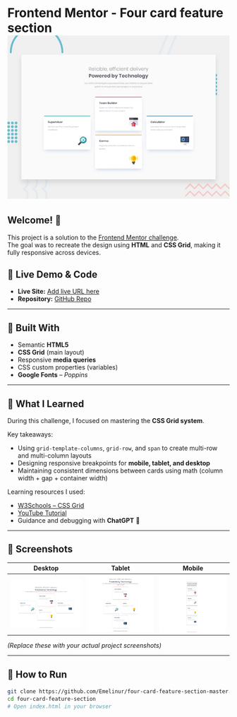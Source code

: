 # Frontend Mentor - Four card feature section ![Design preview for the Four card feature section coding challenge](./design/desktop-preview.jpg) 

## Welcome! 👋 
This project is a solution to the [Frontend Mentor challenge](https://www.frontendmentor.io/challenges/four-card-feature-section-weK1eFYK).  
The goal was to recreate the design using **HTML** and **CSS Grid**, making it fully responsive across devices.

## 🚀 Live Demo & Code

- **Live Site:** [Add live URL here](https://emelinur.github.io/four-card-feature-section-master/)
- **Repository:** [GitHub Repo](https://github.com/Emelinur/four-card-feature-section-master)

---

## 🧰 Built With

- Semantic **HTML5**
- **CSS Grid** (main layout)
- Responsive **media queries**
- CSS custom properties (variables)
- **Google Fonts** – _Poppins_

---

## 🧠 What I Learned

During this challenge, I focused on mastering the **CSS Grid system**.

Key takeaways:

- Using `grid-template-columns`, `grid-row`, and `span` to create multi-row and multi-column layouts
- Designing responsive breakpoints for **mobile, tablet, and desktop**
- Maintaining consistent dimensions between cards using math (column width + gap + container width)

Learning resources I used:

- [W3Schools – CSS Grid](https://www.w3schools.com/css/css_grid.asp)
- [YouTube Tutorial](https://youtu.be/T01NU_rxjgY?si=Lhxq4U7IML59N4zy)
- Guidance and debugging with **ChatGPT** 💬

---

## 📸 Screenshots

| Desktop                          | Tablet                         | Mobile               |
| -------------------------------- | ------------------------------ | -------------------- |
| ![Desktop](./images/desktop.png) | ![Tablet](./images/tablet.jpg) | ![Mobile](./images/mobil.JPG) |

_(Replace these with your actual project screenshots)_

---

## 🧩 How to Run

```bash
git clone https://github.com/Emelinur/four-card-feature-section-master.git
cd four-card-feature-section
# Open index.html in your browser
```
